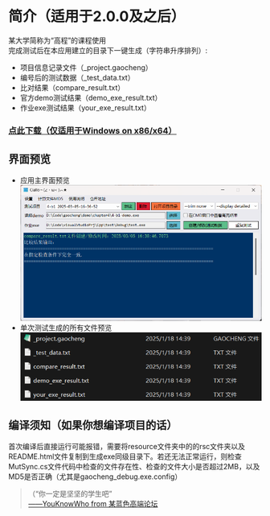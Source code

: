 # 简介（适用于2.0.0及之后）
某大学简称为“高程”的课程使用  
完成测试后在本应用建立的目录下一键生成（字符串升序排列）:
* 项目信息记录文件（_project.gaocheng）
* 编号后的测试数据（_test_data.txt）
* 比对结果（compare_result.txt）
* 官方demo测试结果（demo_exe_result.txt）
* 作业exe测试结果（your_exe_result.txt）

### [点此下载（仅适用于Windows on x86/x64）](https://github.com/LUFTSCH1/gaocheng_debug/releases/latest)

## 界面预览
* 应用主界面预览
![主界面预览图片](./img/main.jpg "主界面预览图片")
* 单次测试生成的所有文件预览
![单个项目生成文件预览](./img/files.jpg "单个项目生成文件预览")

## 编译须知（如果你想编译项目的话）
首次编译后直接运行可能报错，需要将resource文件夹中的的rsc文件夹以及README.html文件复制到生成exe同级目录下。若还无法正常运行，则检查MutSync.cs文件代码中检查的文件存在性、检查的文件大小是否超过2MB，以及MD5是否正确（尤其是gaocheng_debug.exe.config）

<blockquote>（“你一定是坚坚的学生吧”<br>
<a href="https://www.zhihu.com/question/554569818/answer/2683685957" target="_blank">——YouKnowWho from 某蓝色高端论坛</a>
</blockquote>